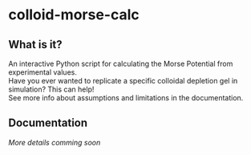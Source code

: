 # colloid-morse-calc

## What is it?
An interactive Python script for calculating the Morse Potential from experimental values. <br>
Have you ever wanted to replicate a specific colloidal depletion gel in simulation? This can help! <br>
See more info about assumptions and limitations in the documentation.

## Documentation
*More details comming soon*
